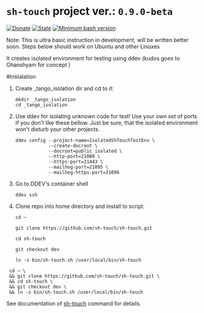 # `sh-touch` project ver.: `0.9.0-beta`
[![Donate](https://img.shields.io/static/v1?label=Donate&message=paypal.me/biesior&color=brightgreen 'Donate the contributor via PayPal.me, amount is up to you')](https://www.paypal.me/biesior/4.99EUR)
[![State](https://img.shields.io/static/v1?label=sh-touch&message=0.9.0-beta&color=blue 'Latest known version')](https://github.com/sh-touch/sh-touch/)
[![Minimum bash version](https://img.shields.io/static/v1?label=bash&message=3.2+or+higher&color=blue 'Minimum Bash version to run this script')](https://www.gnu.org/software/bash/)

Note: This is ultra basic instruction in development, will be written better soon.
Steps below should work on Ubuntu and other Linuxes

It creates isolated environment for testing using ddev (kudos goes to Ghanshyam for concept )

#Instalation
1. Create _tango_isolation dir and cd to it: 
   ```
   mkdir _tango_isolation
   cd _tango_isolation
   ```
2. Use ddev for isolating unknown code for test! Use your own set of ports if you don't like these bellow. Just be sure, that the isolated environment won't disturb your other projects. 
   ```
   ddev config --project-name=IsolatedShTouchTestEnv \
               --create-docroot \
               --docroot=public_isolated \
               --http-port=21080 \
               --https-port=21443 \
               --mailhog-port=21095 \
               --mailhog-https-port=21096 
   ```
3. Go to DDEV's container shell
   ```
   ddev ssh
   ```

4. Clone repo into home directory and install to script.
   ```
   cd ~
   ```
   
   ```
   git clone https://github.com/sh-touch/sh-touch.git
   ```
   
   ```   
   cd sh-touch
   ```
   ```
   git checkout dev
   ```
  
   ```
   ln -s bin/sh-touch.sh /user/local/bin/sh-touch
   ```

  ```
   cd ~ \
   && git clone https://github.com/sh-touch/sh-touch.git \
   && cd sh-touch \
   && git checkout dev \
   && ln -s bin/sh-touch.sh /user/local/bin/sh-touch
   ```



See documentation of [sh-touch](resources/help/sh-touch.md) command for details.

